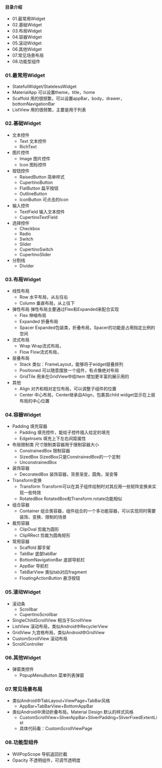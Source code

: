 #### 目录介绍
- 01.最常用Widget
- 02.基础Widget
- 03.布局Widget
- 04.容器Widget
- 05.滚动Widget
- 06.其他Widget
- 07.常见场景布局
- 08.功能型组件





### 01.最常用Widget
- StatefulWidget/StatelessWidget
- MaterialApp                       可以设置theme，title，home
- Scaffold                          用的很频繁，可以设置appBar，body，drawer，bottomNavigationBar
- ListView                          用的很频繁，主要是用于列表


### 02.基础Widget
- 文本控件
    - Text                          文本控件
    - RichText        
- 图片控件  
    - Image                         图片控件
    - Icon                          图标控件
- 按钮控件
    - RaisedButton                  简单样式
    - CupertinoButton               
    - FlatButton                    扁平按钮
    - OutlineButton
    - IconButton                    可点击的Icon
- 输入控件
    - TextField                     输入文本控件
    - CupertinoTextField
- 选择控件
    - Checkbox
    - Radio
    - Switch
    - Slider
    - CupertinoSwitch
    - CupertinoSlider
- 分割线
    - Divider




### 03.布局Widget
- 线性布局
    - Row                           水平布局，从左往右
    - Column                        垂直布局，从上往下
- 弹性布局                            弹性布局主要通过Flex和Expanded来配合实现
    - Flex                          伸缩布局
    - Expanded                      折叠布局
    - Spacer                        Expanded包装类，折叠布局，Spacer的功能是占用指定比例的空间
- 流式布局
    - Wrap                          Wrap流式布局，
    - Flow                          Flow流式布局，
- 层叠布局
    - Stack                         类似：FrameLayout，能够将子widget层叠排列
    - Positioned                    可以随意摆放一个组件，有点像绝对布局
    - GridTile                      用来在GridView中给Item 增加更丰富的展示用的
- 其他
    - Align                         对齐和相对定位布局，可以调整子组件的位置
    - Center                        中心布局，Center继承自Align，包裹其child widget显示在上层布局的中心位置


### 04.容器Widget
- Padding                           填充容器
    - Padding                       填充控件，能给子控件插入给定的填充
    - EdgeInsets                    填充上下左右间距属性
- 布局限制类                          尺寸限制类容器用于限制容器大小
    - ConstrainedBox                限制容器
    - SizedBox                      SizedBox只是ConstrainedBox的一个定制
    - UnconstrainedBox
- 装饰容器
    - DecoratedBox                  装饰容器，背景渐变，圆角，渐变等
- Transform变换
    - Transform                     Transform可以在其子组件绘制时对其应用一些矩阵变换来实现一些特效
    - RotatedBox                    RotatedBox和Transform.rotate功能相似
- 组合容器
    - Container                     组合类容器，组件组合的一个多功能容器，可以实现同时需要装饰、变换、限制的场景
- 裁剪容器
    - ClipOval                      剪裁为圆形
    - ClipRRect                     剪裁为圆角矩形
- 常用容器
    - Scaffold                      脚手架
    - TabBar                        底部tabBar
    - BottomNavigationBar           底部导航栏
    - AppBar                        导航栏
    - TabBarView                    类似tab对应fragment
    - FloatingActionButton          悬浮按钮




### 05.滚动Widget
- 滚动条
    - Scrollbar
    - CupertinoScrollbar
- SingleChildScrollView             相当于ScrollView
- ListView                          滚动布局，类似Android中RecyclerView
- GridView                          九宫格布局，类似Android中GridView
- CustomScrollView                  滚动布局
- ScrollController



### 06.其他Widget
- 弹窗类控件
    - PopupMenuButton               菜单列表弹窗



### 07.常见场景布局
- 类似Android中TabLayout+ViewPage+TabBar风格
    - AppBar+TabBarView+BottomAppBar
- 类似Android中滑动折叠布局。Material Design 默认的样式风格
    - CustomScrollView+SliverAppBar+SliverPadding+SliverFixedExtentList
    - 具体代码看：CustomScrollViewPage



### 08.功能型组件
- WillPopScope                      导航返回拦截
- Opacity                           不透明组件，可调节透明度


















